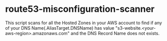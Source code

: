 # route53-misconfiguration-scanner
This script scans for all the Hosted Zones in your AWS account to find if any of your DNS Name(.AliasTarget.DNSName) has value "s3-website.&lt;your-aws-region>.amazonaws.com" and the DNS Record Name does not exists.
